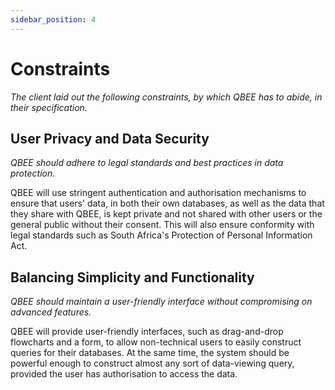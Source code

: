 ```yaml
---
sidebar_position: 4
---
```


# Constraints

*The client laid out the following constraints, by which QBEE has to abide, in their specification.*

## User Privacy and Data Security

*QBEE should adhere to legal standards and best practices in data protection.*

QBEE will use stringent authentication and authorisation mechanisms to ensure that users' data, in both their own databases, as well as the data that they share with QBEE, is kept private and not shared with other users or the general public without their consent. This will also ensure conformity with legal standards such as South Africa's Protection of Personal Information Act.

## Balancing Simplicity and Functionality

*QBEE should maintain a user-friendly interface without compromising on advanced features.*

QBEE will provide user-friendly interfaces, such as drag-and-drop flowcharts and a form, to allow non-technical users to easily construct queries for their databases. At the same time, the system should be powerful enough to construct almost any sort of data-viewing query, provided the user has authorisation to access the data.
